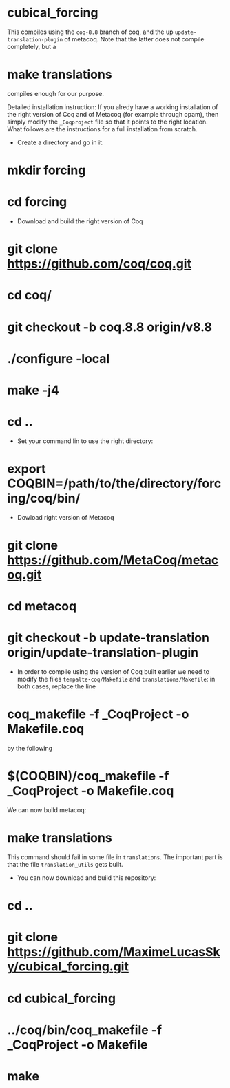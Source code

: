 # cubical_forcing

This compiles using the `coq-8.8` branch of coq, and the up `update-translation-plugin` of metacoq. Note that the latter does not compile completely, but a 
  # make translations
compiles enough for our purpose.

Detailed installation instruction:
If you alredy have a working installation of the right version of Coq and of Metacoq (for example through opam), then simply modify the `_Coqproject` file so that it points to the right location. What follows are the instructions for a full installation from scratch.

  - Create a directory <instal dir> and go in it.
  # mkdir forcing
  # cd forcing
  - Download and build the right version of Coq
  # git clone https://github.com/coq/coq.git
  # cd coq/
  # git checkout -b coq.8.8 origin/v8.8
  # ./configure -local
  # make -j4
  # cd ..
  - Set your command lin to use the right directory:
  # export COQBIN=/path/to/the/directory/forcing/coq/bin/
  - Dowload right version of Metacoq
  # git clone https://github.com/MetaCoq/metacoq.git
  # cd metacoq
  # git checkout -b update-translation origin/update-translation-plugin
  - In order to compile using the version of Coq built earlier we need to modify the files `tempalte-coq/Makefile` and `translations/Makefile`: in both cases, replace the line 
  # coq_makefile -f _CoqProject -o Makefile.coq
by the following
  # $(COQBIN)/coq_makefile -f _CoqProject -o Makefile.coq
We can now build metacoq:
  # make translations
This command should fail in some file in `translations`. The important part is that the file `translation_utils` gets built.
  - You can now download and build this repository:
  # cd ..
  # git clone https://github.com/MaximeLucasSky/cubical_forcing.git
  # cd cubical_forcing
  # ../coq/bin/coq_makefile -f _CoqProject -o Makefile
  # make

